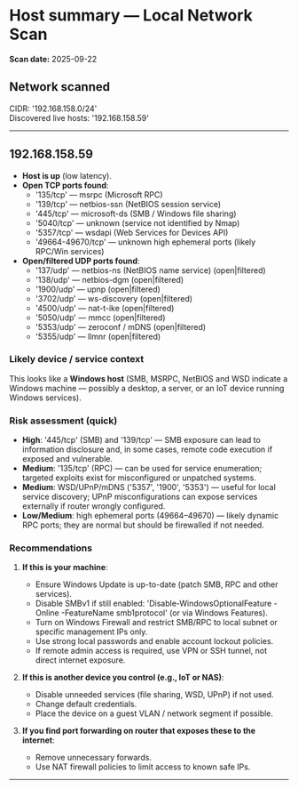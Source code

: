 # Host summary — Local Network Scan
**Scan date:** 2025-09-22

## Network scanned
CIDR: '192.168.158.0/24'  
Discovered live hosts: '192.168.158.59'

---

## 192.168.158.59
- **Host is up** (low latency).
- **Open TCP ports found**:
  - '135/tcp' — msrpc (Microsoft RPC)
  - '139/tcp' — netbios-ssn (NetBIOS session service)
  - '445/tcp' — microsoft-ds (SMB / Windows file sharing)
  - '5040/tcp' — unknown (service not identified by Nmap)
  - '5357/tcp' — wsdapi (Web Services for Devices API)
  - '49664-49670/tcp' — unknown high ephemeral ports (likely RPC/Win services)
- **Open/filtered UDP ports found**:
  - '137/udp' — netbios-ns (NetBIOS name service) (open|filtered)
  - '138/udp' — netbios-dgm (open|filtered)
  - '1900/udp' — upnp (open|filtered)
  - '3702/udp' — ws-discovery (open|filtered)
  - '4500/udp' — nat-t-ike (open|filtered)
  - '5050/udp' — mmcc (open|filtered)
  - '5353/udp' — zeroconf / mDNS (open|filtered)
  - '5355/udp' — llmnr (open|filtered)

### Likely device / service context
This looks like a **Windows host** (SMB, MSRPC, NetBIOS and WSD indicate a Windows machine — possibly a desktop, a server, or an IoT device running Windows services).

### Risk assessment (quick)
- **High**: '445/tcp' (SMB) and '139/tcp' — SMB exposure can lead to information disclosure and, in some cases, remote code execution if exposed and vulnerable.
- **Medium**: '135/tcp' (RPC) — can be used for service enumeration; targeted exploits exist for misconfigured or unpatched systems.
- **Medium**: WSD/UPnP/mDNS ('5357', '1900', '5353') — useful for local service discovery; UPnP misconfigurations can expose services externally if router wrongly configured.
- **Low/Medium**: high ephemeral ports (49664–49670) — likely dynamic RPC ports; they are normal but should be firewalled if not needed.

### Recommendations
1. **If this is your machine**:
   - Ensure Windows Update is up-to-date (patch SMB, RPC and other services).
   - Disable SMBv1 if still enabled: 'Disable-WindowsOptionalFeature -Online -FeatureName smb1protocol' (or via Windows Features).
   - Turn on Windows Firewall and restrict SMB/RPC to local subnet or specific management IPs only.
   - Use strong local passwords and enable account lockout policies.
   - If remote admin access is required, use VPN or SSH tunnel, not direct internet exposure.

2. **If this is another device you control (e.g., IoT or NAS)**:
   - Disable unneeded services (file sharing, WSD, UPnP) if not used.
   - Change default credentials.
   - Place the device on a guest VLAN / network segment if possible.

3. **If you find port forwarding on router that exposes these to the internet**:
   - Remove unnecessary forwards.
   - Use NAT firewall policies to limit access to known safe IPs.

---

